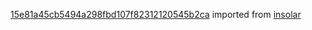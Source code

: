 [15e81a45cb5494a298fbd107f82312120545b2ca](https://github.com/insolar/insolar/commit/15e81a45cb5494a298fbd107f82312120545b2ca) imported from [insolar](https://github.com/insolar/insolar)
